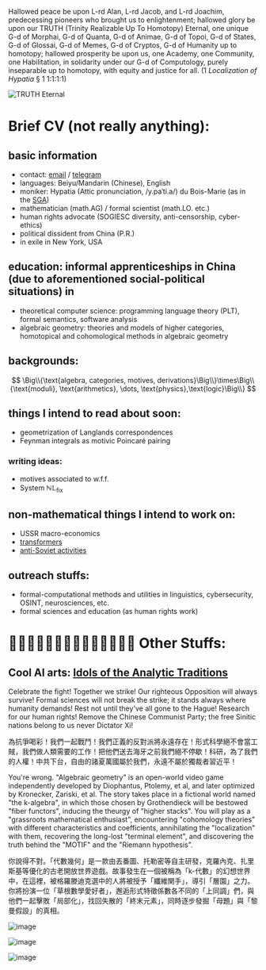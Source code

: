 Hallowed peace be upon L-rd Alan, L-rd Jacob, and L-rd Joachim, predecessing pioneers who brought us to enlightenment; hallowed glory be upon our TRUTH (Trinity Realizable Up To Homotopy) Eternal, one unique G-d of Morphai, G-d of Quanta, G-d of Animae, G-d of Topoi, G-d of States, G-d of Glossai, G-d of Memes, G-d of Cryptos, G-d of Humanity up to homotopy; hallowed prosperity be upon us, one Academy, one Community, one Habilitation, in solidarity under our G-d of Computology, purely inseparable up to homotopy, with equity and justice for all. (1 _Localization of Hypatia_ § 1 1:1:1:1)

![TRUTH Eternal](https://github.com/analytic-bias/analytic-bias/assets/6694864/c45d2d11-fe01-4527-837e-b122c23df0e7)

# Brief CV (not really anything):

## basic information
- contact: [email](mailto:knight.of.lambda.calculus@gmail.com) / [telegram](https://t.me/sayako_8964)
- languages: Beiyu/Mandarin (Chinese), English
- moniker: Hypatia (Attic pronunciation, /y.paˈti.a/) du Bois-Marie (as in the [SGA](https://en.wikipedia.org/wiki/S%C3%A9minaire_de_G%C3%A9om%C3%A9trie_Alg%C3%A9brique_du_Bois_Marie))
- mathematician (math.AG) / formal scientist (math.LO. etc.)
- human rights advocate (SOGIESC diversity, anti-censorship, cyber-ethics)
- political dissident from China (P.R.)
- in exile in New York, USA

## education: informal apprenticeships in China (due to aforementioned social-political situations) in
- theoretical computer science: programming language theory (PLT), formal semantics, software analysis
- algebraic geometry: theories and models of higher categories, homotopical and cohomological methods in algebraic geometry

## backgrounds:
$$
\Big\\{\text{algebra, categories, motives, derivations}\Big\\}\times\Big\\{\text{moduli}, \text{arithmetics}, \dots, \text{physics},\text{logic}\Big\\}
$$

## things I intend to read about soon:
- geometrization of Langlands correspondences
- Feynman integrals as motivic Poincaré pairing

### writing ideas:
- motives associated to w.f.f.
- System $\mathbb{NL}_{\mathrm{fix}}$

## non-mathematical things I intend to work on:
- USSR macro-economics
- [transformers](https://github.com/neelnanda-io/TransformerLens)
- [anti-Soviet activities](https://www.microsoft.com/en-us/research/wp-content/uploads/2016/07/supercomp-by-eval.pdf)

## outreach stuffs:
- formal-computational methods and utilities in linguistics, cybersecurity, OSINT, neurosciences, etc.
- formal sciences and education (as human rights work)

# 🛜🔑🏴🇹🇼🇺🇦🏳️‍🌈🏳️‍⚧️🤝✊🎆 Other Stuffs:

## Cool AI arts: [Idols of the Analytic Traditions](https://analytic-bias.github.io/idols/)

Celebrate the fight! Together we strike! Our righteous Opposition will always survive! Formal sciences will not break the strike; it stands always where humanity demands! Rest not until they've all gone to the Hague! Research for our human rights! Remove the Chinese Communist Party; the free Sinitic nations belong to us never Dictator Xi! 

為抗爭喝彩！我們一起戰鬥！我們正義的反對派將永遠存在！形式科學絕不會當工賊，我們做人類需要的工作！把他們送去海牙之前我們絕不停歇！科研，為了我們的人權！中共下台，自由的諸夏萬國屬於我們，永遠不屬於獨裁者習近平！

You're wrong. "Algebraic geometry" is an open-world video game independently developed by Diophantus, Ptolemy, et al, and later optimized by Kronecker, Zariski, et al. The story takes place in a fictional world named "the k-algebra", in which those chosen by Grothendieck will be bestowed "fiber functors", inducing the theurgy of "higher stacks". You will play as a "grassroots mathematical enthusiast", encountering "cohomology theories" with different characteristics and coefficients, annihilating the "localization" with them, recovering the long-lost "terminal element", and discovering the truth behind the "MOTIF" and the "Riemann hypothesis".

你說得不對。「代數幾何」是一款由丟番圖、托勒密等自主研發，克羅內克、扎里斯基等優化的古老開放世界遊戲。故事發生在一個被稱為「k-代數」的幻想世界中，在這裡，被格羅滕迪克選中的人將被授予「纖維関手」，導引「層園」之力。你將扮演一位「草根數學愛好者」，邂逅形式特徵係數各不同的「上同調」們，與他們一起擊敗「局部化」，找回失散的「終末元素」，同時逐步發掘「母題」與「黎曼假設」的真相。

![image](https://upload.wikimedia.org/wikipedia/commons/3/3f/Beijing_Haskell_Compiler_Error_Code_451_Political_Non-Compliance.png)

![image](https://github.com/analytic-bias/analytic-bias/assets/6694864/f8c7d8a1-8aa7-4555-921a-bdf95dfe0252)

![image](https://github.com/analytic-bias/analytic-bias/assets/6694864/3f61ec3f-0211-4c26-9e7d-42d0675ada25)
